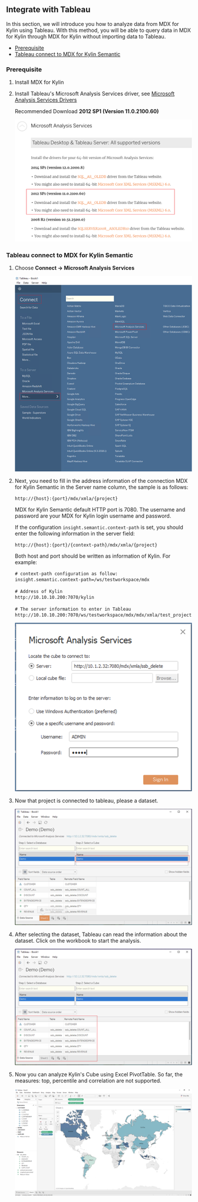 ## Integrate with Tableau

In this section, we will introduce you how to analyze data from MDX for Kylin using Tableau. With this method, you will be able to query data in MDX for Kylin through MDX for Kylin without importing data to Tableau.

- [Prerequisite](#prerequisite)
- [Tableau connect to MDX for Kylin Semantic](#tableau-connect-to-mdx-for-kylin-semantic)

### Prerequisite

1. Install MDX for Kylin

2. Install Tableau's Microsoft Analysis Services driver, see [Microsoft Analysis Services Drivers](https://www.tableau.com/en-us/support/drivers)

   Recommended Download **2012 SP1 (Version 11.0.2100.60)**
   
   ![Recommended driver](images/tableau/drivers_ssas.en.png)

### Tableau connect to MDX for Kylin Semantic

1. Choose **Connect -> Microsoft Analysis Services**

   ![connect to tableau](images/tableau/connect_to_tableau.en.png)

2. Next, you need to fill in the address information of the connection MDX for Kylin Semantic in the Server name column, the sample is as follows:

   ```
   http://{host}:{port}/mdx/xmla/{project}
   ```

   MDX for Kylin Semantic default HTTP port is 7080. The username and password are your MDX for Kylin login username and password.

   

   If the configuration `insight.semantic.context-path` is set, you should enter the following information in the server field:

   ````
   http://{host}:{port}/{context-path}/mdx/xmla/{project}
   ````

   Both host and port should be written as information of Kylin. For example:

   ```shell
   # context-path configuration as follow:
   insight.semantic.context-path=/ws/testworkspace/mdx
   
   # Address of Kylin
   http://10.10.10.200:7070/kylin
   
   # The server information to enter in Tableau
   http://10.10.10.200:7070/ws/testworkspace/mdx/mdx/xmla/test_project
   ```

    ![Authentic](images/tableau/username_password.en.png)

3. Now that project is connected to tableau, please a dataset.

   ![connect successfully](images/tableau/select_dataset.en.png)

4. After selecting the dataset, Tableau can read the information about the dataset. Click on the workbook to start the analysis.

    ![get information](images/tableau/read_info.en.png)

5. Now you can analyze Kylin's Cube using Excel PivotTable. So far, the measures: top, percentile and correlation are not supported.

   ![analysis dataset](images/tableau/tableau_analysis.en.png)
